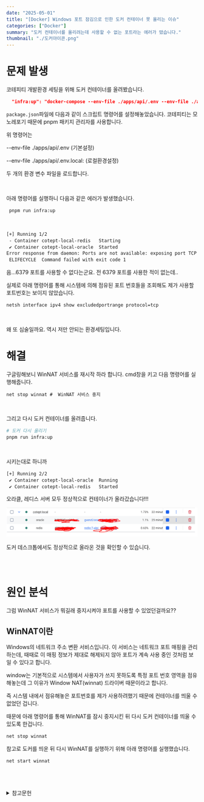 ```yaml
---
date: "2025-05-01"
title: "[Docker] Windows 포트 잠김으로 인한 도커 컨테이너 못 올리는 이슈"
categories: ["Docker"]
summary: "도커 컨테이너를 올리려는데 사용할 수 없는 포트라는 에러가 떴습니다."
thumbnail: "./도커아이콘.png"
---
```


# 문제 발생

코테피티 개발환경 세팅을 위해 도커 컨테이너를 올려봤습니다.

```json
  "infra:up": "docker-compose --env-file ./apps/api/.env --env-file ./apps/api/.env.local up -d",
```

`package.json`파일에 다음과 같이 스크립트 명령어를 설정해놓았습니다. 코테피티는 모노레포기 때문에 pnpm 패키지 관리자를 사용합니다.

위 명령어는  

--env-file ./apps/api/.env  (기본설정)

--env-file ./apps/api/.env.local:   (로컬환경설정)

두 개의 환경 변수 파일을 로드합니다.

<br>

아래 명령어를 실행하니 다음과 같은 에러가 발생했습니다. 

```bash
 pnpm run infra:up
```

<br>

```bash
[+] Running 1/2
 - Container cotept-local-redis   Starting                                                                    
 ✔ Container cotept-local-oracle  Started                                                                     
Error response from daemon: Ports are not available: exposing port TCP 0.0.0.0:6379 -> 127.0.0.1:0: listen tcp 0.0.0.0:6379: bind: An attempt was made to access a socket in a way forbidden by its access permissions.
 ELIFECYCLE  Command failed with exit code 1
```

음...6379 포트를 사용할 수 없다는군요. 전 6379 포트를 사용한 적이 없는데..

실제로 아래 명령어를 통해 시스템에 의해 점유된 포트 번호들을 조회해도 제가 사용할 포트번호는 보이지 않았습니다.

```bash
netsh interface ipv4 show excludedportrange protocol=tcp

```

<br>

왜 또 심술일까요. 역시 저만 안되는 환경세팅입니다. 

# 해결

구글링해보니 WinNAT 서비스를 재시작 하라 합니다. cmd창을 키고 다음 명령어를 실행해줍니다.

```shell
net stop winnat #  WinNAT 서비스 중지
```

<br>

그리고 다시 도커 컨테이너를 올려줍니다.
```bash
# 도커 다시 올리기
pnpm run infra:up
```

<br>

시키는대로 하니까 

```bash
[+] Running 2/2
 ✔ Container cotept-local-oracle  Running                                                                     
 ✔ Container cotept-local-redis   Started                                                                     

```

오라클, 레디스 서버 모두 정상적으로 컨테이너가 올라갔습니다!!!



![도커컨테이너](도커컨테이너.png)

도커 데스크톱에서도 정상적으로 올라온 것을 확인할 수 있습니다.

<br>
<br>

# 원인 분석

그럼 WinNAT 서비스가 뭐길래 중지시켜야 포트를 사용할 수 있었던걸까요??


## WinNAT이란

Windows의 네트워크 주소 변환 서비스입니다. 이 서비스는 네트워크 포트 매핑을 관리하는데, 때때로 이 매핑 정보가 제대로 해제되지 않아 포트가 계속 사용 중인 것처럼 보일 수 있다고 합니다.

window는 기본적으로 시스템에서 사용자가 쓰지 못하도록 특정 포트 번호 영역을 점유해놓는데 그 이유가 Window NAT(winnat) 드라이버 때문이라고 합니다.

즉 시스템 내에서 점유해놓은 포트번호를 제가 사용하려했기 때문에 컨테이너를 띄울 수 없었던 겁니다.

때문에 아래 명령어를 통해 WinNAT를 잠시 중지시킨 뒤 다시 도커 컨테이너를 띄울 수 있도록 한겁니다.

```bash
net stop winnat

```

참고로 도커를 띄운 뒤 다시 WinNAT를 실행하기 위해 아래 명령어를 실행했습니다.

```bash
net start winnat
```







<br>
<br>
<br>

<details>

<summary>참고문헌</summary>

<div markdown="1">


https://stackoverflow.com/questions/65272764/ports-are-not-available-listen-tcp-0-0-0-0-50070-bind-an-attempt-was-made-to

https://hiperzstudio.tistory.com/63

</div>

</details>